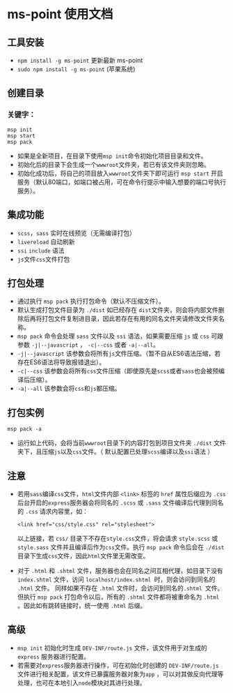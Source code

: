 # ms-point 使用文档

## 工具安装

+ `npm install -g ms-point` 更新最新 ms-point
+ `sudo npm install -g ms-point` (苹果系统)

## 创建目录

### 关键字：

    msp init
    msp start
    msp pack

+ 如果是全新项目，在目录下使用`msp init`命令初始化项目目录和文件。
+ 初始化后的目录下会生成一个`wwwroot`文件夹，若已有该文件夹则忽略。
+ 初始化成功后，将自己的项目放入`wwwroot`文件夹下即可运行 `msp start` 开启服务（默认80端口，如端口被占用，可在命令行提示中输入想要的端口号执行服务）。

## 集成功能

+ `scss`，`sass` 实时在线预览（无需编译打包）
+ `livereload` 自动刷新
+ `ssi` `include` 语法
+ `js`文件`css`文件打包 

## 打包处理

+ 通过执行 `msp pack` 执行打包命令（默认不压缩文件）。
+ 默认生成打包文件目录为 `./dist` 如已经存在 `dist`文件夹，则会将内部文件删除后再将打包文件复制进目录，因此若存在有用的同名文件夹请修改文件夹名称。
+ `msp pack` 命令会处理 `sass` 文件以及 `ssi` 语法，如果需要压缩 `js` 或 `css` 可跟参数 `-j|--javascript` ， `-c|--css` 或者 `-a|--all`。
+ `-j|--javascript` 该参数会将所有`js`文件压缩。（暂不自从ES6语法压缩，若存在ES6语法将导致报错退出）。
+ `-c|--css` 该参数会将所有`css`文件压缩（即使原先是`scss`或者`sass`也会被预编译后压缩）。
+ `-a|--all` 该参数会将`css`和`js`都压缩。

## 打包实例

	msp pack -a

+ 运行如上代码，会将当前`wwwroot`目录下的内容打包到项目文件夹 `./dist` 文件夹下，且压缩`js`以及`css`文件。（ 默认配置已处理`scss`编译以及`ssi`语法 ）

## 注意

+ 若用`sass`编译`css`文件，`html`文件内部 `<link>` 标签的 `href` 属性后缀应为 `.css` 后台开启的`express`服务器会将同名的 `.scss` 或 `.sass` 文件编译后代理到同名的 `.css` 请求内容里，如：

	`<link href="css/style.css" rel="stylesheet">`

  以上链接，若 `css/` 目录下不存在`style.css`文件，将会请求 `style.scss` 或 `style.sass` 文件并且编译后作为`css`文件。执行 `msp pack` 命令后会在 `./dist` 目录下生成`css`文件，因此`html`文件里无需改变。

+ 对于 `.html` 和 `.shtml` 文件，服务器也会在同名之间互相代理，如目录下没有 `index.shtml` 文件，访问 `localhost/index.shtml `时，则会访问到同名的 `.html` 文件。 同样如果不存在 `.html` 文件时，会访问到同名的`.shtml `文件。但执行 `msp pack` 打包命令以后，所有的 `.shtml` 文件都将被重命名为 `.html` 。因此如有跳转链接时，统一使用 `.html` 后缀。

## 高级

+ `msp init` 初始化时生成 `DEV-INF/route.js` 文件，该文件用于对生成的 `express` 服务器进行配置。
+ 若需要对`express`服务器进行操作，可在初始化时创建的 `DEV-INF/route.js` 文件进行相关配置，该文件已暴露服务器对象为`app` ，可以对其做反向代理等处理，也可在本地引入`node`模块对其进行处理。